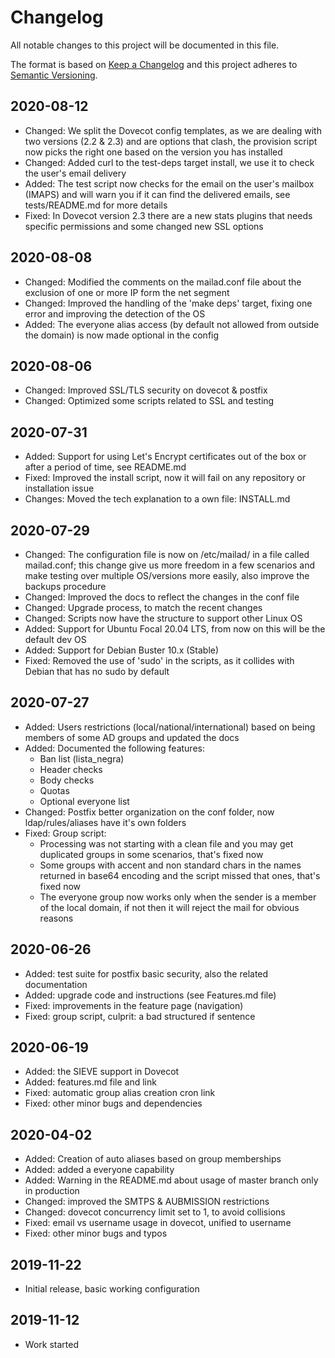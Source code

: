 # Changelog

All notable changes to this project will be documented in this file.

The format is based on [Keep a Changelog](http://keepachangelog.com/en/1.0.0/)
and this project adheres to [Semantic Versioning](http://semver.org/spec/v2.0.0.html).

<!--
This is a note for developers about the recommended tags to keep track of the changes:

- Added: for new features.
- Changed: for changes in existing functionality.
- Deprecated: for soon-to-be removed features.
- Removed: for now removed features.
- Fixed: for any bug fixes.
- Security: in case of vulnerabilities.

Dates must be YEAR-MONTH-DAY
-->

## 2020-08-12

- Changed: We split the Dovecot config templates, as we are dealing with two versions (2.2 & 2.3) and are options that clash, the provision script now picks the right one based on the version you has installed
- Changed: Added curl to the test-deps target install, we use it to check the user's email delivery
- Added: The test script now checks for the email on the user's mailbox (IMAPS) and will warn you if it can find the delivered emails, see tests/README.md for more details
- Fixed: In Dovecot version 2.3 there are a new stats plugins that needs specific permissions and some changed new SSL options

## 2020-08-08

- Changed: Modified the comments on the mailad.conf file about the exclusion of one or more IP form the net segment
- Changed: Improved the handling of the 'make deps' target, fixing one error and improving the detection of the OS
- Added: The everyone alias access (by default not allowed from outside the domain) is now made optional in the config

## 2020-08-06

- Changed: Improved SSL/TLS security on dovecot & postfix
- Changed: Optimized some scripts related to SSL and testing

## 2020-07-31

- Added: Support for using Let's Encrypt certificates out of the box or after a period of time, see README.md
- Fixed: Improved the install script, now it will fail on any repository or installation issue
- Changes: Moved the tech explanation to a own file: INSTALL.md

## 2020-07-29

- Changed: The configuration file is now on /etc/mailad/ in a file called mailad.conf; this change give us more freedom in a few scenarios and make testing over multiple OS/versions more easily, also improve the backups procedure
- Changed: Improved the docs to reflect the changes in the conf file
- Changed: Upgrade process, to match the recent changes
- Changed: Scripts now have the structure to support other Linux OS
- Added: Support for Ubuntu Focal 20.04 LTS, from now on this will be the default dev OS
- Added: Support for Debian Buster 10.x (Stable)
- Fixed: Removed the use of 'sudo' in the scripts, as it collides with Debian that has no sudo by default

## 2020-07-27

- Added: Users restrictions (local/national/international) based on being members of some AD groups and updated the docs
- Added: Documented the following features:
    - Ban list (lista_negra)
    - Header checks
    - Body checks
    - Quotas
    - Optional everyone list
- Changed: Postfix better organization on the conf folder, now ldap/rules/aliases have it's own folders
- Fixed: Group script:
    - Processing was not starting with a clean file and you may get duplicated groups in some scenarios, that's fixed now
    - Some groups with accent and non standard chars in the names returned in base64 encoding and the script missed that ones, that's fixed now
    - The everyone group now works only when the sender is a member of the local domain, if not then it will reject the mail for obvious reasons

## 2020-06-26

- Added: test suite for postfix basic security, also the related documentation
- Added: upgrade code and instructions (see Features.md file)
- Fixed: improvements in the feature page (navigation)
- Fixed: group script, culprit: a bad structured if sentence

## 2020-06-19

- Added: the SIEVE support in Dovecot
- Added: features.md file and link
- Fixed: automatic group alias creation cron link
- Fixed: other minor bugs and dependencies

## 2020-04-02

- Added: Creation of auto aliases based on group memberships
- Added: added a everyone capability
- Added: Warning in the README.md about usage of master branch only in production
- Changed: improved the SMTPS & AUBMISSION restrictions
- Changed: dovecot concurrency limit set to 1, to avoid collisions
- Fixed: email vs username usage in dovecot, unified to username
- Fixed: other minor bugs and typos

## 2019-11-22

- Initial release, basic working configuration

## 2019-11-12

- Work started